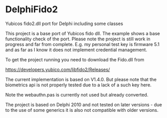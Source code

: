 # DelphiFido2
Yubicos fido2.dll port for Delphi including some classes

This project is a base port of Yubicos fido dll. The example shows
a base functionality check of the port. Please note the project
is still work in progress and far from complete. E.g. my personal
test key is firmware 5.1 and as far as I know it does not implement 
credential management.

To get the project running you need to download the Fido.dll from

https://developers.yubico.com/libfido2/Releases/

The current implementation is based on V1.4.0. But please note that the
biometrics api is not properly tested due to a lack of a such key here.

Note the webauthn.pas is currently not used but already converted.

The project is based on Delphi 2010 and not tested on later versions - due to 
the use of some generics it is also not compatible with older versions.
